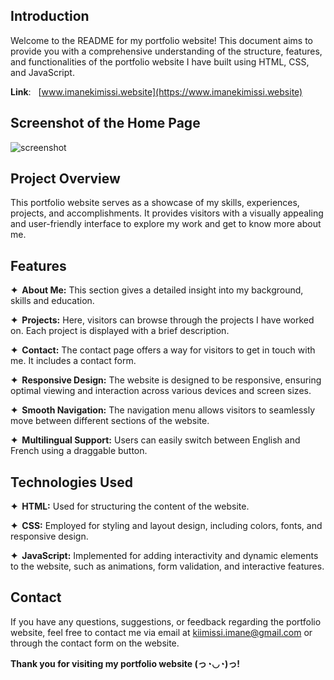 ## Introduction
Welcome to the README for my portfolio website! This document aims to provide you with a comprehensive understanding of the structure, features, and functionalities of the portfolio website I have built using HTML, CSS, and JavaScript.

__Link__: &nbsp;  [www.imanekimissi.website](https://www.imanekimissi.website)

## Screenshot of the Home Page
![screenshot](https://github.com/user-attachments/assets/d952a922-be2d-49fa-b6e0-7795ab705e56)

## Project Overview
This portfolio website serves as a showcase of my skills, experiences, projects, and accomplishments. It provides visitors with a visually appealing and user-friendly interface to explore my work and get to know more about me.

## Features

**&#10022;&nbsp; About Me:** This section gives a detailed insight into my background, skills and education.

**&#10022;&nbsp; Projects:** Here, visitors can browse through the projects I have worked on. Each project is displayed with a brief description.

**&#10022;&nbsp; Contact:** The contact page offers a way for visitors to get in touch with me. It includes a contact form.

**&#10022;&nbsp; Responsive Design:** The website is designed to be responsive, ensuring optimal viewing and interaction across various devices and screen sizes.

**&#10022;&nbsp; Smooth Navigation:** The navigation menu allows visitors to seamlessly move between different sections of the website.

**&#10022;&nbsp; Multilingual Support:** Users can easily switch between English and French using a draggable button.

## Technologies Used

**&#10022;&nbsp;  HTML:** Used for structuring the content of the website.

**&#10022;&nbsp;  CSS:** Employed for styling and layout design, including colors, fonts, and responsive design.

**&#10022;&nbsp;  JavaScript:** Implemented for adding interactivity and dynamic elements to the website, such as animations, form validation, and interactive features.

## Contact
If you have any questions, suggestions, or feedback regarding the portfolio website, feel free to contact me via email at kiimissi.imane@gmail.com or through the contact form on the website.


__Thank you for visiting my portfolio website (っ◔◡◔)っ!__
